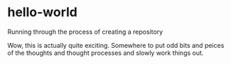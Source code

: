 # hello-world
Running through the process of creating a repository

Wow, this is actually quite exciting. 
Somewhere to put odd bits and peices of the thoughts and thought processes and slowly work things out. 

